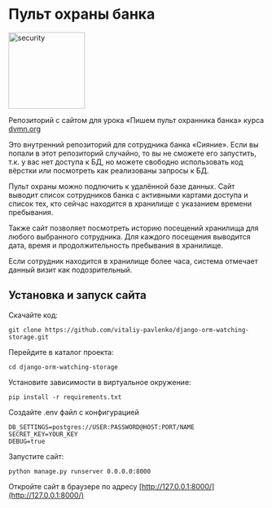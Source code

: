 # Пульт охраны банка
<img src="https://dvmn.org/media/lessons/Django_1-st_LVl_003.png" alt="security" width="150"/>

Репозиторий с сайтом для урока «Пишем пульт охранника банка» курса [dvmn.org](https://dvmn.org/modules/)

Это внутренний репозиторий для сотрудника банка «Сияние». Если вы попали в этот репозиторий случайно, то вы не сможете его запустить, т.к. у вас нет доступа к БД, но можете свободно использовать код вёрстки или посмотреть как реализованы запросы к БД.

Пульт охраны можно подлючить к удалённой базе данных. Сайт выводит список сотрудников банка с активными картами доступа и список тех, кто сейчас находится в хранилище с указанием времени пребывания.

Также сайт позволяет посмотреть историю посещений хранилища для любого выбранного сотрудника. Для каждого посещения выводится дата, время и продолжительность пребывания в хранилище.

Если сотрудник находится в хранилище более часа, система отмечает данный визит как подозрительный.

## Установка и запуск сайта
Скачайте код:
```
git clone https://github.com/vitaliy-pavlenko/django-orm-watching-storage.git
```
Перейдите в каталог проекта:
```
cd django-orm-watching-storage
```
Установите зависимости в виртуальное окружение:
```
pip install -r requirements.txt
```
Создайте .env файл с конфигурацией
```
DB_SETTINGS=postgres://USER:PASSWORD@HOST:PORT/NAME
SECRET_KEY=YOUR_KEY
DEBUG=true
```
Запустите сайт:
```
python manage.py runserver 0.0.0.0:8000
```
Откройте сайт в браузере по адресу [http://127.0.0.1:8000/](http://127.0.0.1:8000/)

